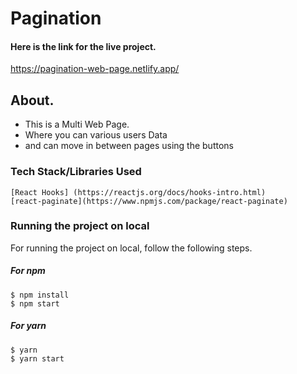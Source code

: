 # Pagination 

#### Here is the link for the live project.
https://pagination-web-page.netlify.app/


## About.
- This is a Multi Web Page.
- Where you can various users Data
- and can move in between pages using the buttons 

### Tech Stack/Libraries Used
    [React Hooks] (https://reactjs.org/docs/hooks-intro.html)
    [react-paginate](https://www.npmjs.com/package/react-paginate)

### Running the project on local
For running the project on local, follow the following steps.
##### For npm
```
$ npm install
$ npm start
```
##### For yarn
```
$ yarn
$ yarn start
```




